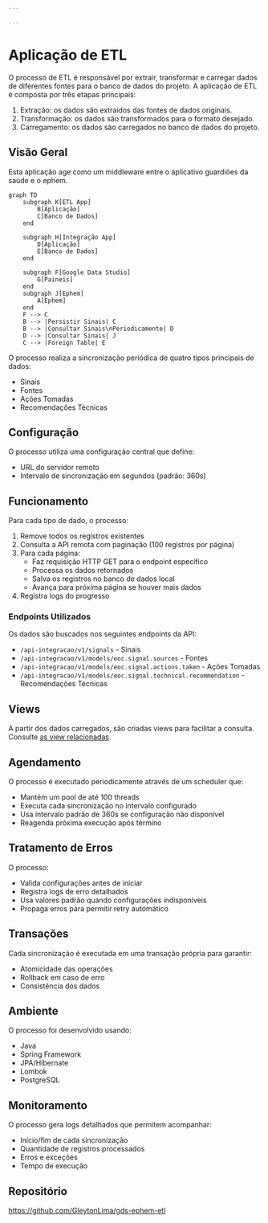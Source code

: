 ```yaml
---

---
```


# Aplicação de ETL

O processo de ETL é responsável por extrair, transformar e carregar dados de diferentes fontes para o banco de dados do projeto. A aplicação de ETL é composta por três etapas principais:

1. Extração: os dados são extraídos das fontes de dados originais.
2. Transformação: os dados são transformados para o formato desejado.
3. Carregamento: os dados são carregados no banco de dados do projeto.

## Visão Geral

Esta aplicação age como um middleware entre o aplicativo guardiões da saúde e o ephem.

```mermaid
graph TD
    subgraph K[ETL App]
        B[Aplicação]
        C[Banco de Dados]
    end

    subgraph H[Integração App]
        D[Aplicação]
        E[Banco de Dados]
    end

    subgraph F[Google Data Studio]
        G[Paineis]
    end
    subgraph J[Ephem]
        A[Ephem]
    end
    F --> C
    B --> |Persistir Sinais| C
    B --> |Consultar Sinais\nPeriodicamente| D
    D --> |Consultar Sinais| J
    C --> |Foreign Table| E
```

O processo realiza a sincronização periódica de quatro tipos principais de dados:

- Sinais
- Fontes 
- Ações Tomadas
- Recomendações Técnicas

## Configuração

O processo utiliza uma configuração central que define:

- URL do servidor remoto 
- Intervalo de sincronização em segundos (padrão: 360s)

## Funcionamento

Para cada tipo de dado, o processo:

1. Remove todos os registros existentes
2. Consulta a API remota com paginação (100 registros por página)
3. Para cada página:
   - Faz requisição HTTP GET para o endpoint específico
   - Processa os dados retornados
   - Salva os registros no banco de dados local
   - Avança para próxima página se houver mais dados
4. Registra logs do progresso

### Endpoints Utilizados

Os dados são buscados nos seguintes endpoints da API:

- `/api-integracao/v1/signals` - Sinais
- `/api-integracao/v1/models/eoc.signal.sources` - Fontes
- `/api-integracao/v1/models/eoc.signal.actions.taken` - Ações Tomadas  
- `/api-integracao/v1/models/eoc.signal.technical.recommendation` - Recomendações Técnicas

## Views

A partir dos dados carregados, são criadas views para facilitar a consulta. Consulte [as view relacionadas](./02-fontes-dados.md#banco-de-dados-do-etl).

## Agendamento

O processo é executado periodicamente através de um scheduler que:

- Mantém um pool de até 100 threads
- Executa cada sincronização no intervalo configurado
- Usa intervalo padrão de 360s se configuração não disponível
- Reagenda próxima execução após término

## Tratamento de Erros

O processo:

- Valida configurações antes de iniciar
- Registra logs de erro detalhados
- Usa valores padrão quando configurações indisponíveis
- Propaga erros para permitir retry automático

## Transações

Cada sincronização é executada em uma transação própria para garantir:

- Atomicidade das operações
- Rollback em caso de erro
- Consistência dos dados

## Ambiente

O processo foi desenvolvido usando:

- Java
- Spring Framework
- JPA/Hibernate
- Lombok
- PostgreSQL

## Monitoramento

O processo gera logs detalhados que permitem acompanhar:

- Início/fim de cada sincronização
- Quantidade de registros processados
- Erros e exceções
- Tempo de execução

## Repositório

https://github.com/GleytonLima/gds-ephem-etl